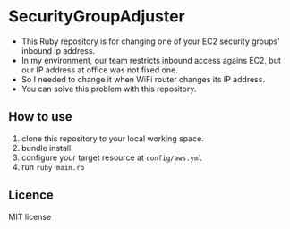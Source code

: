 # SecurityGroupAdjuster
- This Ruby repository is for changing one of your EC2 security groups' inbound ip address.
- In my environment, our team restricts inbound access agains EC2, but our IP address at office was not fixed one.
- So I needed to change it when WiFi router changes its IP address.
- You can solve this problem with this repository.

## How to use
1. clone this repository to your local working space.
2. bundle install
3. configure your target resource at `config/aws.yml`
4. run `ruby main.rb`

## Licence
MIT license
